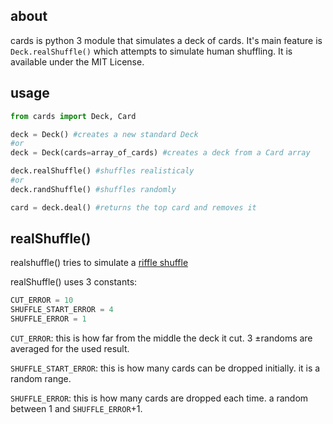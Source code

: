 ## about
cards is python 3 module that simulates a deck of cards. It's main feature is `Deck.realShuffle()` which attempts to simulate human shuffling. It is available under the MIT License.

## usage
````python
from cards import Deck, Card

deck = Deck() #creates a new standard Deck
#or
deck = Deck(cards=array_of_cards) #creates a deck from a Card array

deck.realShuffle() #shuffles realisticaly
#or
deck.randShuffle() #shuffles randomly

card = deck.deal() #returns the top card and removes it
````

## realShuffle()
realshuffle() tries to simulate a [riffle shuffle](https://en.wikipedia.org/wiki/Shuffling#Riffle)

realShuffle() uses 3 constants:
````python
CUT_ERROR = 10
SHUFFLE_START_ERROR = 4
SHUFFLE_ERROR = 1
````
`CUT_ERROR`: this is how far from the middle the deck it cut. 3 ±randoms are averaged for the used result.

`SHUFFLE_START_ERROR`: this is how many cards can be dropped initially. it is a random range.

`SHUFFLE_ERROR`: this is how many cards are dropped each time. a random between 1 and `SHUFFLE_ERROR`+1.
